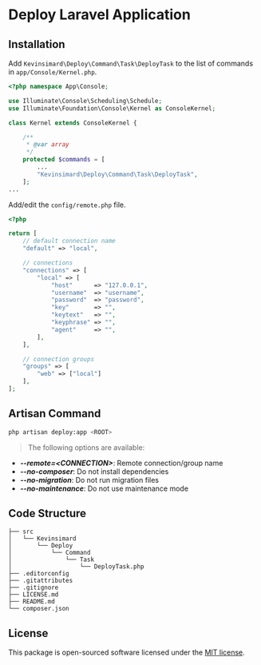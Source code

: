 # Deploy Laravel Application

## Installation

Add `Kevinsimard\Deploy\Command\Task\DeployTask` to the list of commands in `app/Console/Kernel.php`.

```php
<?php namespace App\Console;

use Illuminate\Console\Scheduling\Schedule;
use Illuminate\Foundation\Console\Kernel as ConsoleKernel;

class Kernel extends ConsoleKernel {

    /**
     * @var array
     */
    protected $commands = [
        ...
        "Kevinsimard\Deploy\Command\Task\DeployTask",
    ];
...
```

Add/edit the  `config/remote.php` file.

```php
<?php

return [
    // default connection name
    "default" => "local",

    // connections
    "connections" => [
        "local" => [
            "host"      => "127.0.0.1",
            "username"  => "username",
            "password"  => "password",
            "key"       => "",
            "keytext"   => "",
            "keyphrase" => "",
            "agent"     => "",
        ],
    ],

    // connection groups
    "groups" => [
        "web" => ["local"]
    ],
];
```

## Artisan Command

```bash
php artisan deploy:app <ROOT>
```

> The following options are available:
* **_--remote=\<CONNECTION>_**: Remote connection/group name
* **_--no-composer_**: Do not install dependencies
* **_--no-migration_**: Do not run migration files
* **_--no-maintenance_**: Do not use maintenance mode

## Code Structure

    ├── src
    │   └── Kevinsimard
    │       └── Deploy
    │           └── Command
    │               └── Task
    │                   └── DeployTask.php
    ├── .editorconfig
    ├── .gitattributes
    ├── .gitignore
    ├── LICENSE.md
    ├── README.md
    └── composer.json

## License

This package is open-sourced software licensed under the [MIT license](http://opensource.org/licenses/MIT).
